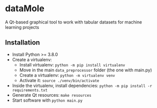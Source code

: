 # dataMole

A Qt-based graphical tool to work with tabular datasets for machine learning projects

## Installation

- Install Python >= 3.8.0
- Create a virtualenv:
    - Install virtualenv: `python -m pip install virtualenv`
    - Move in the main `data_preprocessor` folder (the one with main.py)
    - Create a virtualenv: `python -m virtualenv venv`
    - Activate it: `source ./venv/bin/activate`
- Inside the virtualenv, install dependencies: `python -m pip install -r requirements.txt`
- Generate Qt resources: `make resources`
- Start software with `python main.py`


